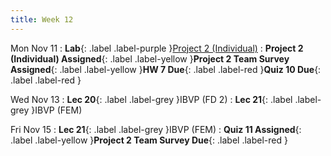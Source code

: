 ```yaml
---
title: Week 12
---
```


Mon Nov 11
: **Lab**{: .label .label-purple }[Project 2 (Individual)](https://classroom.github.com/a/HWQlaxxG)
: **Project 2 (Individual) Assigned**{: .label .label-yellow }**Project 2 Team Survey Assigned**{: .label .label-yellow }**HW 7 Due**{: .label .label-red }**Quiz 10 Due**{: .label .label-red }

Wed Nov 13
: **Lec 20**{: .label .label-grey }IBVP (FD 2)
: **Lec 21**{: .label .label-grey }IBVP (FEM)

Fri Nov 15
: **Lec 21**{: .label .label-grey }IBVP (FEM)
: **Quiz 11 Assigned**{: .label .label-yellow }**Project 2 Team Survey Due**{: .label .label-red }